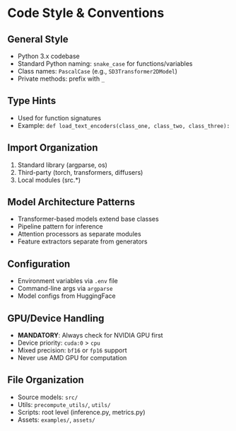 # Code Style & Conventions

## General Style
- Python 3.x codebase
- Standard Python naming: `snake_case` for functions/variables
- Class names: `PascalCase` (e.g., `SD3Transformer2DModel`)
- Private methods: prefix with `_`

## Type Hints
- Used for function signatures
- Example: `def load_text_encoders(class_one, class_two, class_three):`

## Import Organization
1. Standard library (argparse, os)
2. Third-party (torch, transformers, diffusers)
3. Local modules (src.*)

## Model Architecture Patterns
- Transformer-based models extend base classes
- Pipeline pattern for inference
- Attention processors as separate modules
- Feature extractors separate from generators

## Configuration
- Environment variables via `.env` file
- Command-line args via `argparse`
- Model configs from HuggingFace

## GPU/Device Handling
- **MANDATORY**: Always check for NVIDIA GPU first
- Device priority: `cuda:0` > `cpu`
- Mixed precision: `bf16` or `fp16` support
- Never use AMD GPU for computation

## File Organization
- Source models: `src/`
- Utils: `precompute_utils/`, `utils/`
- Scripts: root level (inference.py, metrics.py)
- Assets: `examples/`, `assets/`
